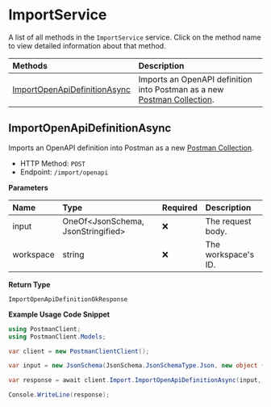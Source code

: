 # ImportService

A list of all methods in the `ImportService` service. Click on the method name to view detailed information about that method.

| Methods                                                       | Description                                                                                                                                                 |
| :------------------------------------------------------------ | :---------------------------------------------------------------------------------------------------------------------------------------------------------- |
| [ImportOpenApiDefinitionAsync](#importopenapidefinitionasync) | Imports an OpenAPI definition into Postman as a new [Postman Collection](https://learning.postman.com/docs/getting-started/creating-the-first-collection/). |

## ImportOpenApiDefinitionAsync

Imports an OpenAPI definition into Postman as a new [Postman Collection](https://learning.postman.com/docs/getting-started/creating-the-first-collection/).

- HTTP Method: `POST`
- Endpoint: `/import/openapi`

**Parameters**

| Name      | Type                               | Required | Description         |
| :-------- | :--------------------------------- | :------- | :------------------ |
| input     | OneOf<JsonSchema, JsonStringified> | ❌       | The request body.   |
| workspace | string                             | ❌       | The workspace's ID. |

**Return Type**

`ImportOpenApiDefinitionOkResponse`

**Example Usage Code Snippet**

```csharp
using PostmanClient;
using PostmanClient.Models;

var client = new PostmanClientClient();

var input = new JsonSchema(JsonSchema.JsonSchemaType.Json, new object {});

var response = await client.Import.ImportOpenApiDefinitionAsync(input, "1f0df51a-8658-4ee8-a2a1-d2567dfa09a9");

Console.WriteLine(response);
```

<!-- This file was generated by liblab | https://liblab.com/ -->
